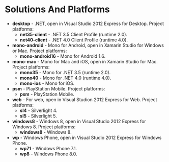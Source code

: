 # Solutions And Platforms

- **desktop** - .NET, open in Visual Studio 2012 Express for Desktop. Project platforms:
  - **net35-client** - .NET 3.5 Client Profile (runtime 2.0).
  - **net40-client** - .NET 4.0 Client Profile (runtime 4.0).
- **mono-android** - Mono for Android, open in Xamarin Studio for Windows or Mac. Project platforms:
  - **mono-android16** - Mono for Android 1.6.
- **mono-mac** - Mono for Mac and iOS, open in Xamarin Studio for Mac. Project platforms:
  - **mono35** - Mono for .NET 3.5 (runtime 2.0).
  - **mono40** - Mono for .NET 4.0 (runtime 4.0).
  - **mono-ios** - Mono for iOS.
- **psm** - PlayStation Mobile. Project platforms:
  - **psm** - PlayStation Mobile.
- **web** - For web, open in Visual Studion 2012 Express for Web. Project platforms:
  - **sl4** - Silverlight 4.
  - **sl5** - Silverlight 5.
- **windows8** - Windows 8, open in Visual Studio 2012 Express for Windows 8. Project platforms:
  - **windows8** - Windows 8.
- **wp** - Windows Phone, open in Visual Studio 2012 Express for Windows Phone.
  - **wp71** - Windows Phone 7.1.
  - **wp8** - Windows Phone 8.0.
